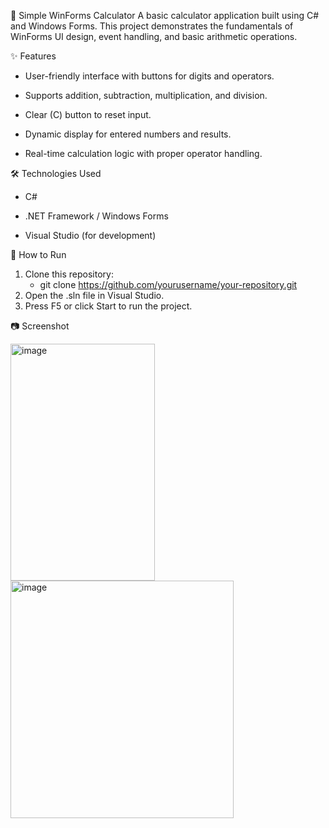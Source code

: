 🧮 Simple WinForms Calculator
A basic calculator application built using C# and Windows Forms.
This project demonstrates the fundamentals of WinForms UI design, event handling, and basic arithmetic operations.

✨ Features
- User-friendly interface with buttons for digits and operators.

- Supports addition, subtraction, multiplication, and division.

- Clear (C) button to reset input.

- Dynamic display for entered numbers and results.

- Real-time calculation logic with proper operator handling.

🛠️ Technologies Used
- C#

- .NET Framework / Windows Forms

- Visual Studio (for development)

🚀 How to Run
1. Clone this repository:
    - git clone https://github.com/yourusername/your-repository.git
2. Open the .sln file in Visual Studio.
3. Press F5 or click Start to run the project.



📷 Screenshot


<img width="231" height="379" alt="image" src="https://github.com/user-attachments/assets/49018327-c668-43d0-9eac-314aedadafa6" /> <img width="357" height="380" alt="image" src="https://github.com/user-attachments/assets/31976365-3ca4-46ee-95c8-ad21161905fe" />
 
